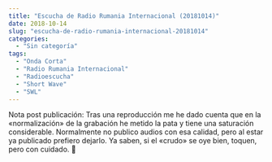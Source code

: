 ```yaml
---
title: "Escucha de Radio Rumania Internacional (20181014)"
date: 2018-10-14
slug: "escucha-de-radio-rumania-internacional-20181014"
categories:
  - "Sin categoría"
tags:
  - "Onda Corta"
  - "Radio Rumania Internacional"
  - "Radioescucha"
  - "Short Wave"
  - "SWL"
---
```


Nota post publicación: Tras una reproducción me he dado cuenta que en la «normalización» de la grabación he metido la pata y tiene una saturación considerable. Normalmente no publico audios con esa calidad, pero al estar ya publicado prefiero dejarlo. Ya saben, si el «crudo» se oye bien, toquen, pero con cuidado. 🙁
